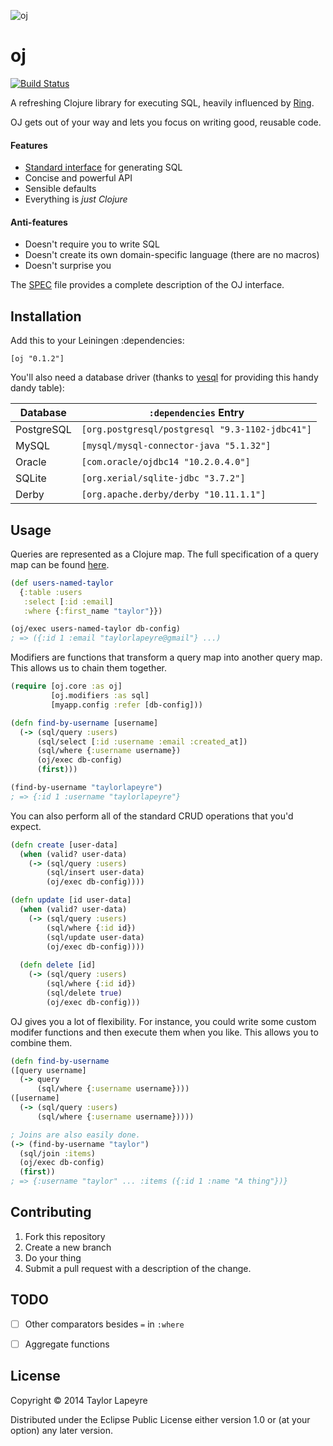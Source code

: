 ![oj](http://i.imgur.com/xEi1K4l.jpg)

# oj

[![Build Status](https://travis-ci.org/taylorlapeyre/oj.svg?branch=master)](https://travis-ci.org/taylorlapeyre/oj)

A refreshing Clojure library for executing SQL, heavily influenced by [Ring][ring].

OJ gets out of your way and lets you focus on writing good, reusable code.

#### Features
- [Standard interface](/docs/spec) for generating SQL
- Concise and powerful API
- Sensible defaults
- Everything is *just Clojure*

#### Anti-features
- Doesn't require you to write SQL
- Doesn't create its own domain-specific language (there are no macros)
- Doesn't surprise you


The [SPEC][spec] file provides a complete description of the OJ interface.

## Installation

Add this to your Leiningen :dependencies:

```
[oj "0.1.2"]
```

You'll also need a database driver (thanks to [yesql][yesql] for providing
this handy dandy table):

|Database|`:dependencies` Entry|
|---|---|
|PostgreSQL|`[org.postgresql/postgresql "9.3-1102-jdbc41"]`|
|MySQL|`[mysql/mysql-connector-java "5.1.32"]`|
|Oracle|`[com.oracle/ojdbc14 "10.2.0.4.0"]`|
|SQLite|`[org.xerial/sqlite-jdbc "3.7.2"]`|
|Derby|`[org.apache.derby/derby "10.11.1.1"]`|

## Usage

Queries are represented as a Clojure map. The full specification of a query map can be found [here](/doc/spec).
``` clojure
(def users-named-taylor
  {:table :users
   :select [:id :email]
   :where {:first_name "taylor"}})

(oj/exec users-named-taylor db-config)
; => ({:id 1 :email "taylorlapeyre@gmail"} ...)
```

Modifiers are functions that transform a query map into another query map. This allows us to chain them together.
``` clojure
(require [oj.core :as oj]
         [oj.modifiers :as sql]
         [myapp.config :refer [db-config]))

(defn find-by-username [username]
  (-> (sql/query :users)
      (sql/select [:id :username :email :created_at])
      (sql/where {:username username})
      (oj/exec db-config)
      (first)))

(find-by-username "taylorlapeyre")
; => {:id 1 :username "taylorlapeyre"}
```

You can also perform all of the standard CRUD operations that you'd expect.
``` clojure
(defn create [user-data]
  (when (valid? user-data)
    (-> (sql/query :users)
        (sql/insert user-data)
        (oj/exec db-config))))

(defn update [id user-data]
  (when (valid? user-data)
    (-> (sql/query :users)
        (sql/where {:id id})
        (sql/update user-data)
        (oj/exec db-config))))
  
  (defn delete [id]
    (-> (sql/query :users)
        (sql/where {:id id})
        (sql/delete true)
        (oj/exec db-config)))
  ```
  
OJ gives you a lot of flexibility. For instance, you could write some custom modifer functions and then execute them when you like. This allows you to combine them.
  ``` clojure
(defn find-by-username
  ([query username]
    (-> query
        (sql/where {:username username})))
  ([username]
    (-> (sql/query :users)
        (sql/where {:username username}))))

; Joins are also easily done.
(-> (find-by-username "taylor")
    (sql/join :items)
    (oj/exec db-config)
    (first))
; => {:username "taylor" ... :items ({:id 1 :name "A thing"})}
```

## Contributing

1. Fork this repository
2. Create a new branch
3. Do your thing
4. Submit a pull request with a description of the change.

## TODO

- [ ] Other comparators besides `=` in `:where`
- [ ] Aggregate functions


## License

Copyright © 2014 Taylor Lapeyre

Distributed under the Eclipse Public License either version 1.0 or (at
your option) any later version.

[yesql]: https://github.com/krisajenkins/yesql
[ring]: https://github.com/ring-clojure/ring
[spec]: /doc/SPEC
